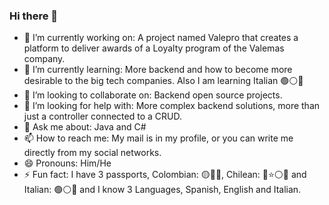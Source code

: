 ### Hi there 👋
- 🔭 I’m currently working on: A project named Valepro that creates a platform to deliver awards of a Loyalty program of the Valemas company.
- 🌱 I’m currently learning: More backend and how to become more desirable to the big tech companies. Also I am learning Italian 🟢⚪🔴
- 👯 I’m looking to collaborate on: Backend open source projects.
- 🤔 I’m looking for help with: More complex backend solutions, more than just a controller connected to a CRUD.
- 💬 Ask me about: Java and C#
- 📫 How to reach me: My mail is in my profile, or you can write me directly from my social networks.
- 😄 Pronouns: Him/He
- ⚡ Fun fact: I have 3 passports, Colombian: 🟡🔵🔴, Chilean: 🔵⭐⚪🔴 and Italian: 🟢⚪🔴 and I know 3 Languages, Spanish, English and Italian.
